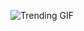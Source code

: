 
<!-- GIF_SECTION -->
![Trending GIF](https://media1.giphy.com/media/v1.Y2lkPThiYjIxNzcyOG0ydGJ2NDRqbW93ZHIxZzdvYmx2dnFvaTh0cjV5Nm1uYTE0MDZ5dCZlcD12MV9naWZzX3NlYXJjaCZjdD1n/C9AtxaqrdVngF76L4X/giphy.gif)
<!-- END_GIF_SECTION -->
